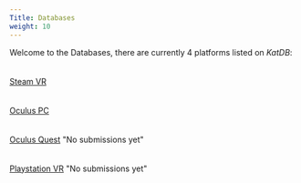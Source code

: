 ```yaml
---
Title: Databases
weight: 10
---
```



Welcome to the Databases, there are currently 4 platforms listed on *KatDB*:
\
\
\
[Steam VR](https://katdb.info/steamvr)
\
\
\
[Oculus PC](https://katdb.info/oculuspc)
\
\
\
[Oculus Quest](https://katdb.info/oculusquest) "No submissions yet"
\
\
\
[Playstation VR](https://katdb.info/psvr) "No submissions yet"
